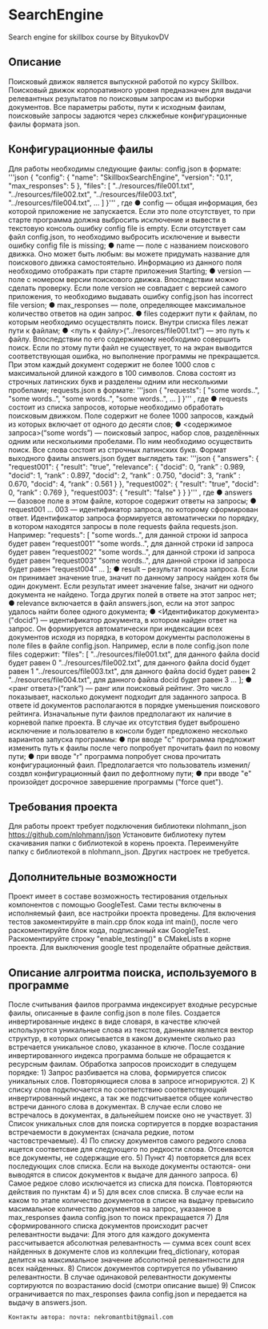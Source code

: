 # SearchEngine
Search engine for skillbox course by BityukovDV

## Описание
Поисковый движок является выпускной работой по курсу Skillbox. 
  Поисковый движок корпоративного уровня предназначен для выдачи релевантных результатов по поисковым запросам из выборки документов.
Все параметры работы, пути к исходным фаилам, поисковыйе запросы задаются через слкжебные конфигурационные фаилы формата json.
## Конфигурационные фаилы
  Для работы необходимы следующие фаилы: 
  config.json в формате:
    '''json {
    "config": {
    "name": "SkillboxSearchEngine",
    "version": "0.1",
    "max_responses": 5
    },
    "files": [
    "../resources/file001.txt",
    "../resources/file002.txt",
    "../resources/file003.txt",
    "../resources/file004.txt",
    …
    ]
    }''' 
, где
    ● config — общая информация, без которой приложение не запускается. Если это
    поле отсутствует, то при старте программа должна выбросить исключение и
    вывести в текстовую консоль ошибку config file is empty. Если отсутствует сам
    файл config.json, то необходимо выбросить исключение и вывести ошибку config
    file is missing;
    ● name — поле с названием поискового движка. Оно может быть любым: вы
    можете придумать название для поискового движка самостоятельно.
    Информацию из данного поля необходимо отображать при старте приложения
    Starting;
    ● version — поле с номером версии поискового движка. Впоследствии можно
    сделать проверку. Если поле version не совпадает с версией самого
    приложения, то необходимо выдавать ошибку config.json has incorrect file
    version;
    ● max_responses — поле, определяющее максимальное количество ответов на
    один запрос.
    ● files содержит пути к файлам, по которым необходимо осуществлять поиск.
    Внутри списка files лежат пути к файлам;
    ● <путь к файлу>(“../resorces/file001.txt”) — это путь к файлу. Впоследствии по его
    содержимому необходимо совершить поиск. Если по этому пути файл не
    существует, то на экран выводится соответствующая ошибка, но выполнение
    программы не прекращается. При этом каждый документ содержит не более
    1000 слов с максимальной длиной каждого в 100 символов. Слова
    состоят из строчных латинских букв и разделены одним или несколькими
    пробелами;
  requests.json в формате:
    '''json {
    "requests": [
    "some words..",
    "some words..",
    "some words..",
    "some words..",
    …
    ]
    }'''
, где
    ● requests состоит из списка запросов, которые необходимо обработать
    поисковым движком. Поле содержит не более 1000 запросов, каждый из
    которых включает от одного до десяти слов;
    ● <содержимое запроса>(“some words”) — поисковый запрос, набор слов,
    разделённых одним или несколькими пробелами. По ним необходимо
    осуществить поиск. Все слова состоят из строчных латинских букв.
  Формат выходного фаилы answers.json будет выглядеть так:
    '''json {
    "answers": {
    "request001": {
    "result": "true",
    "relevance": {
    "docid": 0, “rank” : 0.989,
    "docid": 1, “rank” : 0.897,
    "docid": 2, “rank” : 0.750,
    "docid": 3, “rank” : 0.670,
    "docid": 4, “rank” : 0.561
    }
    },
    "request002": {
    "result": "true",
    "docid": 0, “rank” : 0.769
    },
    "request003": {
    "result": "false"
    }
    }
    }'''
, где
    ● answers — базовое поле в этом файле, которое содержит ответы на запросы;
    ● request001 … 003 — идентификатор запроса, по которому сформирован ответ.
    Идентификатор запроса формируется автоматически по порядку, в котором
    находятся запросы в поле requests файла requests.json. Например:
    "requests": [
    "some words..", для данной строки id запроса будет равен “request001”
    "some words..", для данной строки id запроса будет равен “request002”
    "some words..", для данной строки id запроса будет равен “request003”
    "some words..", для данной строки id запроса будет равен “request004”
    …
    ];
    ● result – результат поиска запроса. Если он принимает значение true, значит по
    данному запросу найден хотя бы один документ. Если результат имеет значение
    false, значит ни одного документа не найдено. Тогда других полей в ответе на
    этот запрос нет;
    ● relevance включается в файл answers.json, если на этот запрос удалось найти
    более одного документа;
    ● <Идентификатор документа>("docid") — идентификатор документа, в котором
    найден ответ на запрос. Он формируется автоматически при индексации всех
    документов исходя из порядка, в котором документы расположены в поле files в
    файле config.json. Например, если в поле config.json поле files содержит:
    "files": [
    "../resources/file001.txt", для данного файла docid будет равен 0
    "../resources/file002.txt", для данного файла docid будет равен 1
    "../resources/file003.txt", для данного файла docid будет равен 2
    "../resources/file004.txt", для данного файла docid будет равен 3
    …
    ];
    ● <ранг ответа>(“rank”) — ранг или поисковый рейтинг. Это число показывает,
    насколько документ подходит для заданного запроса. В ответе id документов
    располагаются в порядке уменьшения поискового рейтинга.
  Изначальные пути фаилов предполагают их наличие в корневой папке проекта.
  В случае их отсутствия будет выброшено исключение и пользователю в консоли будет предложено несколько вариантов запуска программы:
    ● при вводе "c" программа предложит изменить путь к фаилы после чего попробует прочитать фаил по новому пути;
    ● при вводе "r" программа попробует снова прочитать конфигурационный фаил. Предполагается что пользователь изменил/создвл конфигурационный фаил по дефолтному пути;
    ● при вводе "e" произойдет досрочное завершение программы ("force quet").
## Требования проекта
  Для работы проект требует подключения библиотеки nlohmann_json https://github.com/nlohmann/json
  Установите библиотеку путем скачивания папки с библиотекой в корень проекта. Переименуйте папку с библиотекой в nlohmann_json. Других настроек не требуется.
## Дополнительные возможности
  Проект имеет в составе возможность тестирования отдельных компонентов с помощью GoogleTest. Сами тесты включены в исполняемый фаил, все настройки проекта проведены.
  Для включения тестов закоментируйте в main.cpp блок кода int main(), после чего раскоментируйте блок кода, подписанный как GoogleTest.
Раскоментируйте строку "enable_testing()" в CMakeLists в корне проекта. 
  Для выключения google test проделайте обратные действия.
## Описание алгроитма поиска, используемого в программе
  После считывания фаилов программа индексирует входные ресурсные фаилы, описанные в фаиле config.json в поле files.
  Создается инвертированные индекс в виде словаря, в качестве ключей используются уникальные слова из текстов, данными является вектор структур, 
в которых описывается в каком документе сколько раз встречается уникальное слово, указанное в ключе.
  После создание инвертированного индекса программа больше не обращается к ресурсным фаилам.
  Обработка запросов происходит в следущем порядке:
    1) Запрос разбивается на слова, формируется список уникальных слов. Повторяющиеся слова в запросе игнорируются.
    2) К списку слов подключается по соответствию соответствующий инвертированный индекс, а так же подсчитывается общее количество встречи данного слова в документах.
В случае если слово не встречалось в документах, в дальнейшем поиске оно не участвует.
    3) Список уникальных слов для поиска сортируется в пордке возрастания встречаемости в документах (сначала редкие, потом частовстречаемые).
    4) По списку документов самого редкого слова ищется соответсвие для следующего по редкости слова. Отсеиваются все документы, не содержащие его.
    5) Пункт 4) повторяется для всех последующих слов списка. Если на выходе документы остаются- они выводятся в список документов к выдаче для данного запроса.
    6) Самое редкое слово исключается из списка для поиска. Повторяются действия по пунктам 4) и 5) для всех слов списка. 
В случае если на каком то этапе количество документов в списке на выдачу превысило масимальное количество документов на запрос, указанное в max_responses 
фаила config.json то поиск прекращается
    7) Для сформированного списка документов происходит расчет релевантности выдачи: Для этого для каждого документа рассчитывается абсолютная релевантность — 
сумма всех count всех найденных в документе слов из коллекции freq_dictionary, которая делится на максимальное значение абсолютной релевантности для всех
найденных.
    8) Список документов сортируется по убыванию релевантности. В случае одинаковой релевантности документы сортируются по возрастанию docid (cмотри описание выше)
    9) Список ограничивается по max_responses фаила config.json и передается на выдачу в answers.json.
    
    Контакты автора: почта: nekromantbit@gmail.com
